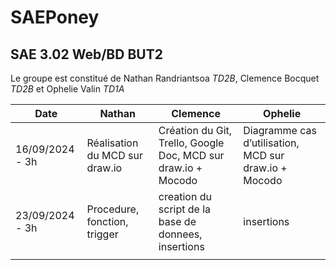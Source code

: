 # SAEPoney

## SAE 3.02 Web/BD BUT2


Le groupe est constitué de Nathan Randriantsoa *TD2B*, Clemence Bocquet *TD2B* et Ophelie Valin *TD1A*

|  Date | Nathan  |  Clemence | Ophelie  |
|-------|---------|-----------|----------|
| 16/09/2024 - 3h  |  Réalisation du MCD sur draw.io  |   Création du Git, Trello, Google Doc, MCD sur draw.io + Mocodo |  Diagramme cas d’utilisation, MCD sur draw.io + Mocodo |
|  23/09/2024 - 3h | Procedure, fonction, trigger  | creation du script de la base de donnees, insertions | insertions   | 
|       |         |           |          |

